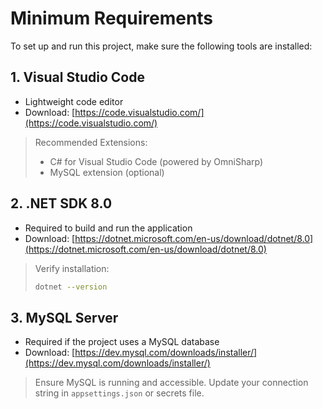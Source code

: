 # Minimum Requirements

To set up and run this project, make sure the following tools are installed:

## 1. Visual Studio Code
- Lightweight code editor
- Download: [https://code.visualstudio.com/](https://code.visualstudio.com/)

> Recommended Extensions:
> - C# for Visual Studio Code (powered by OmniSharp)
> - MySQL extension (optional)

## 2. .NET SDK 8.0
- Required to build and run the application
- Download: [https://dotnet.microsoft.com/en-us/download/dotnet/8.0](https://dotnet.microsoft.com/en-us/download/dotnet/8.0)

> Verify installation:
> ```bash
> dotnet --version
> ```

## 3. MySQL Server
- Required if the project uses a MySQL database
- Download: [https://dev.mysql.com/downloads/installer/](https://dev.mysql.com/downloads/installer/)

> Ensure MySQL is running and accessible. Update your connection string in `appsettings.json` or secrets file.
